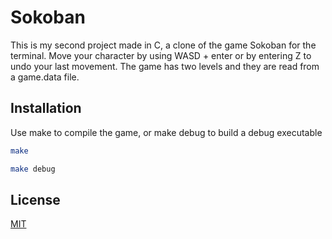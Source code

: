 # Sokoban

This is my second project made in C, a clone of the game Sokoban for the terminal. Move your character by using WASD + enter or by entering Z to undo your last movement. The game has two levels and they are read from a game.data file.

## Installation

Use make to compile the game, or make debug to build a debug executable

```bash
make
```

```bash
make debug
```


## License
[MIT](https://choosealicense.com/licenses/mit/)